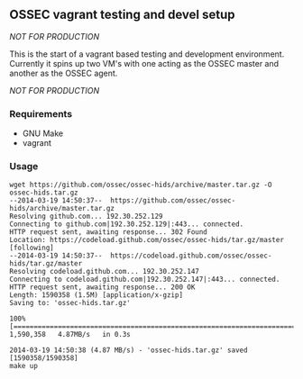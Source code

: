 ## OSSEC vagrant testing and devel setup

*NOT FOR PRODUCTION*  

This is the start of a vagrant based testing and development environment.  Currently 
it spins up two VM's with one acting as the OSSEC master and another as the OSSEC 
agent.  

*NOT FOR PRODUCTION* 

### Requirements

* GNU Make
* vagrant 

### Usage 

```
wget https://github.com/ossec/ossec-hids/archive/master.tar.gz -O ossec-hids.tar.gz
--2014-03-19 14:50:37--  https://github.com/ossec/ossec-hids/archive/master.tar.gz
Resolving github.com... 192.30.252.129
Connecting to github.com|192.30.252.129|:443... connected.
HTTP request sent, awaiting response... 302 Found
Location: https://codeload.github.com/ossec/ossec-hids/tar.gz/master [following]
--2014-03-19 14:50:37--  https://codeload.github.com/ossec/ossec-hids/tar.gz/master
Resolving codeload.github.com... 192.30.252.147
Connecting to codeload.github.com|192.30.252.147|:443... connected.
HTTP request sent, awaiting response... 200 OK
Length: 1590358 (1.5M) [application/x-gzip]
Saving to: 'ossec-hids.tar.gz'

100%[=================================================================================================================================>] 1,590,358   4.87MB/s   in 0.3s

2014-03-19 14:50:38 (4.87 MB/s) - 'ossec-hids.tar.gz' saved [1590358/1590358]
make up 
```


